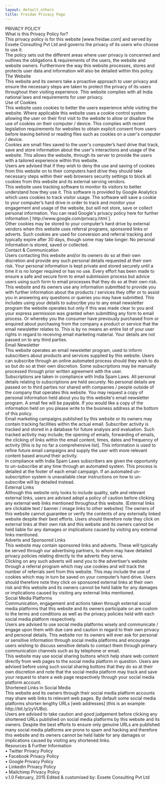 ```yaml
---
layout: default_others
title: Freidae Privacy Page
---
```

<div class="col-md-1">
 PRIVACY POLICY
</div>
<div class="col-md-11" id="prvcy-main-txt">What is this Privacy Policy for?<br>
This privacy policy is for this website [www.freidae.com] and served by Exsete Consulting Pvt Ltd and governs the privacy of its users who choose to use it.<br>
The policy sets out the different areas where user privacy is concerned and outlines the obligations & requirements of the users, the website and website owners. Furthermore the way this website processes, stores and protects user data and information will also be detailed within this policy.<br>
The Website<br>
This website and its owners take a proactive approach to user privacy and ensure the necessary steps are taken to protect the privacy of its users throughout their visiting experience. This website complies with all India national laws and requirements for user privacy.<br>
Use of Cookies<br>
This website uses cookies to better the users experience while visiting the website. Where applicable this website uses a cookie control system allowing the user on their first visit to the website to allow or disallow the use of cookies on their computer / device. This complies with recent legislation requirements for websites to obtain explicit consent from users before leaving behind or reading files such as cookies on a user's computer / device.<br>
Cookies are small files saved to the user's computer’s hard drive that track, save and store information about the user's interactions and usage of the website. This allows the website, through its server to provide the users with a tailored experience within this website.<br>
Users are advised that if they wish to deny the use and saving of cookies from this website on to their computers hard drive they should take necessary steps within their web browsers security settings to block all cookies from this website and its external serving vendors.<br>
This website uses tracking software to monitor its visitors to better understand how they use it. This software is provided by Google Analytics which uses cookies to track visitor usage. The software will save a cookie to your computer’s hard drive in order to track and monitor your engagement and usage of the website, but will not store, save or collect personal information. You can read Google's privacy policy here for further information [ http://www.google.com/privacy.html ].<br>
Other cookies may be stored to your computer’s hard drive by external vendors when this website uses referral programs, sponsored links or adverts. Such cookies are used for conversion and referral tracking and typically expire after 30 days, though some may take longer. No personal information is stored, saved or collected.<br>
Contact & Communication<br>
Users contacting this website and/or its owners do so at their own discretion and provide any such personal details requested at their own risk. Your personal information is kept private and stored securely until a time it is no longer required or has no use. Every effort has been made to ensure a safe and secure form to email submission process but advice users using such form to email processes that they do so at their own risk.
This website and its owners use any information submitted to provide you with further information about the products / services they offer or to assist you in answering any questions or queries you may have submitted. This includes using your details to subscribe you to any email newsletter program the website operates but only if this was made clear to you and your express permission was granted when submitting any form to email process. Or whereby you the consumer have previously purchased from or enquired about purchasing from the company a product or service that the email newsletter relates to. This is by no means an entire list of your user rights in regard to receiving email marketing material. Your details are not passed on to any third parties.<br>
Email Newsletter<br>
This website operates an email newsletter program, used to inform subscribers about products and services supplied by this website. Users can subscribe through an online automated process should they wish to do so but do so at their own discretion. Some subscriptions may be manually processed through prior written agreement with the user.<br>
Subscriptions are taken in compliance with India Spam Laws. All personal details relating to subscriptions are held securely. No personal details are passed on to third parties nor shared with companies / people outside of the company that operates this website. You may request a copy of personal information held about you by this website's email newsletter program. A small fee will be payable. If you would like a copy of the information held on you please write to the business address at the bottom of this policy.<br>
Email marketing campaigns published by this website or its owners may contain tracking facilities within the actual email. Subscriber activity is tracked and stored in a database for future analysis and evaluation. Such tracked activity may include; the opening of emails, forwarding of emails, the clicking of links within the email content, times, dates and frequency of activity [this is by no far a comprehensive list].
This information is used to refine future email campaigns and supply the user with more relevant content based around their activity.<br>
In compliance with India Spam Laws subscribers are given the opportunity to un-subscribe at any time through an automated system. This process is detailed at the footer of each email campaign. If an automated un-subscription system is unavailable clear instructions on how to un-subscribe will by detailed instead.<br>
External Links<br>
Although this website only looks to include quality, safe and relevant external links, users are advised adopt a policy of caution before clicking any external web links mentioned throughout this website. (External links are clickable text / banner / image links to other websites)
The owners of this website cannot guarantee or verify the contents of any externally linked website despite their best efforts. Users should therefore note they click on external links at their own risk and this website and its owners cannot be held liable for any damages or implications caused by visiting any external links mentioned.<br>
Adverts and Sponsored Links<br>
This website may contain sponsored links and adverts. These will typically be served through our advertising partners, to whom may have detailed privacy policies relating directly to the adverts they serve.<br>
Clicking on any such adverts will send you to the advertiser’s website through a referral program which may use cookies and will track the number of referrals sent from this website. This may include the use of cookies which may in turn be saved on your computer’s hard drive. Users should therefore note they click on sponsored external links at their own risk and this website and its owners cannot be held liable for any damages or implications caused by visiting any external links mentioned.<br>
Social Media Platforms<br>
Communication, engagement and actions taken through external social media platforms that this website and its owners participate on are custom to the terms and conditions as well as the privacy policies held with each social media platform respectively.<br>
Users are advised to use social media platforms wisely and communicate / engage upon them with due care and caution in regard to their own privacy and personal details. This website nor its owners will ever ask for personal or sensitive information through social media platforms and encourage users wishing to discuss sensitive details to contact them through primary communication channels such as by telephone or email.<br>
This website may use social sharing buttons which help share web content directly from web pages to the social media platform in question. Users are advised before using such social sharing buttons that they do so at their own discretion and note that the social media platform may track and save your request to share a web page respectively through your social media platform account.<br>
Shortened Links in Social Media<br>
This website and its owners through their social media platform accounts may share web links to relevant web pages. By default some social media platforms shorten lengthy URLs [web addresses] (this is an example: http://bit.ly/zyVUBo). <br>
Users are advised to take caution and good judgement before clicking any shortened URLs published on social media platforms by this website and its owners. Despite the best efforts to ensure only genuine URLs are published many social media platforms are prone to spam and hacking and therefore this website and its owners cannot be held liable for any damages or implications caused by visiting any shortened links.<br>
Resources & Further Information<br>
•	Twitter Privacy Policy<br>
•	Facebook Privacy Policy<br>
•	Google Privacy Policy<br>
•	Linkedin Privacy Policy<br>
•	Mailchimp Privacy Policy<br>
v.1.0 February, 2015 Edited & customised by: Exsete Consulting Pvt Ltd</div>